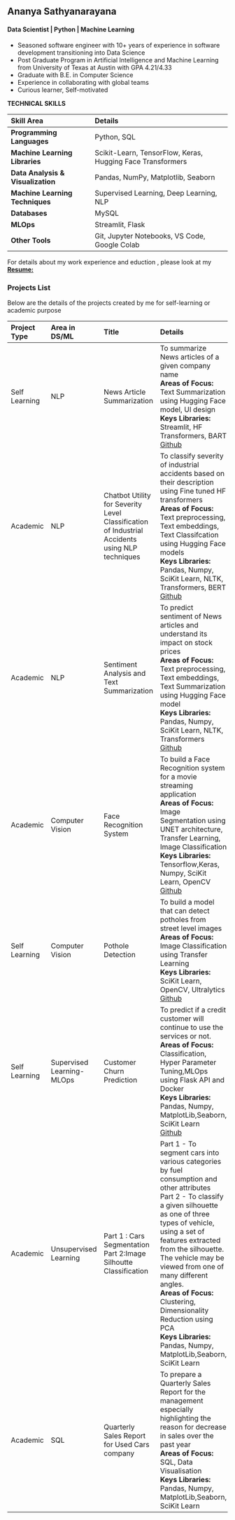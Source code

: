 ## Ananya Sathyanarayana
#### Data Scientist | Python | Machine Learning
 - Seasoned software engineer with 10+ years of experience in software development transitioning into Data Science
 - Post Graduate Program in Artificial Intelligence and Machine Learning from University of Texas at Austin with GPA 4.21/4.33
 - Graduate with B.E. in Computer Science
 - Experience in collaborating with global teams
 - Curious learner, Self-motivated
   
**TECHNICAL SKILLS**

|  Skill Area | Details | 
| :---   | :---         | 
|**Programming Languages**| Python, SQL   | 
|**Machine Learning Libraries**| Scikit-Learn, TensorFlow, Keras, Hugging Face Transformers | 
|**Data Analysis & Visualization**| Pandas, NumPy, Matplotlib, Seaborn   | 
|**Machine Learning Techniques**| Supervised Learning, Deep Learning, NLP | 
|**Databases**| MySQL   | 
|**MLOps**| Streamlit, Flask   | 
|**Other Tools**| Git, Jupyter Notebooks, VS Code, Google Colab   | 


For details about my work experience and eduction , please look at my **[Resume:](/doc/Ananya_Data_Scientist.pdf)**

### Projects List

Below are the details of the projects created by me for self-learning or academic purpose

|  Project Type | Area in DS/ML |  Title | Details |
| :---   | :---         |     :---      |          :--- |
|Self Learning| NLP   | News Article Summarization   | To summarize News articles of a given company name <br>**Areas of Focus:** Text Summarization using Hugging Face model, UI design <br>**Keys Libraries:** Streamlit, HF Transformers, BART<br>[Github](https://github.com/ananya20-s/news_summarizer)    |
|Academic| NLP   | Chatbot Utility for Severity Level Classification of Industrial Accidents using NLP techniques   | To classify severity of industrial accidents based on their description using Fine tuned HF transformers<br>**Areas of Focus:** Text preprocessing, Text embeddings, Text Classifcation using Hugging Face models <br>**Keys Libraries:** Pandas, Numpy, SciKit Learn, NLTK, Transformers, BERT<br>[Github](https://github.com/ananya20-s/gl_capstone_chatbot)    |
|Academic| NLP   | Sentiment Analysis and Text Summarization   | To predict sentiment of News articles and understand its impact on stock prices<br>**Areas of Focus:** Text preprocessing, Text embeddings, Text Summarization using Hugging Face model <br>**Keys Libraries:** Pandas, Numpy, SciKit Learn, NLTK, Transformers<br>[Github](https://github.com/ananya20-s/gl_nlp_project)    |
|Academic| Computer Vision   | Face Recognition System    | To build a Face Recognition system for a movie streaming application<br>**Areas of Focus:** Image Segmentation using UNET architecture, Transfer Learning, Image Classification <br>**Keys Libraries:** Tensorflow,Keras, Numpy, SciKit Learn, OpenCV<br>[Github](https://github.com/ananya20-s/gl_cv_project)    |
|Self Learning| Computer Vision   | Pothole Detection    | To build a model that can detect potholes from street level images<br>**Areas of Focus:** Image Classification using Transfer Learning <br>**Keys Libraries:** SciKit Learn, OpenCV, Ultralytics<br>[Github](https://github.com/ananya20-s/pothole_detect) |
|Self Learning| Supervised Learning-MLOps   | Customer Churn Prediction    | To predict if a credit customer will continue to use the services or not.<br>**Areas of Focus:** Classification, Hyper Parameter Tuning,MLOps using Flask API and Docker <br>**Keys Libraries:** Pandas, Numpy, MatplotLib,Seaborn, SciKit Learn<br>[Github](https://github.com/ananya20-s/sl-cc-churn) |
|Academic| Unsupervised Learning   | Part 1 : Cars Segmentation<br> Part 2:Image Silhoutte Classification   | Part 1 - To segment cars into various categories by fuel consumption and other attributes <br>Part 2 - To classify a given silhouette as one of three types of vehicle, using a set of features extracted from the silhouette. The vehicle may be viewed from one of many different angles.<br>**Areas of Focus:** Clustering, Dimensionality Reduction using PCA<br>**Keys Libraries:** Pandas, Numpy, MatplotLib,Seaborn, SciKit Learn |
|Academic| SQL   | Quarterly Sales Report for Used Cars company  | To prepare a Quarterly Sales Report for the management especially highlighting the reason for decrease in sales over the past year<br>**Areas of Focus:** SQL, Data Visualisation<br>**Keys Libraries:** Pandas, Numpy, MatplotLib,Seaborn, SciKit Learn|

